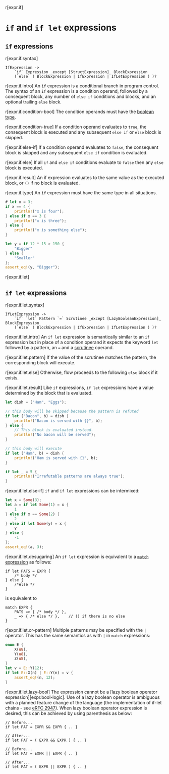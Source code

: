 r[expr.if]
# `if` and `if let` expressions

## `if` expressions

r[expr.if.syntax]
```grammar,expressions
IfExpression ->
    `if` Expression _except [StructExpression]_ BlockExpression
    (`else` ( BlockExpression | IfExpression | IfLetExpression ) )?
```
<!-- TODO: The exception above isn't accurate, see https://github.com/rust-lang/reference/issues/569 -->

r[expr.if.intro]
An `if` expression is a conditional branch in program control.
The syntax of an `if` expression is a condition operand, followed by a consequent block, any number of `else if` conditions and blocks, and an optional trailing `else` block.

r[expr.if.condition-bool]
The condition operands must have the [boolean type].

r[expr.if.condition-true]
If a condition operand evaluates to `true`, the consequent block is executed and any subsequent `else if` or `else` block is skipped.

r[expr.if.else-if]
If a condition operand evaluates to `false`, the consequent block is skipped and any subsequent `else if` condition is evaluated.

r[expr.if.else]
If all `if` and `else if` conditions evaluate to `false` then any `else` block is executed.

r[expr.if.result]
An if expression evaluates to the same value as the executed block, or `()` if no block is evaluated.

r[expr.if.type]
An `if` expression must have the same type in all situations.

```rust
# let x = 3;
if x == 4 {
    println!("x is four");
} else if x == 3 {
    println!("x is three");
} else {
    println!("x is something else");
}

let y = if 12 * 15 > 150 {
    "Bigger"
} else {
    "Smaller"
};
assert_eq!(y, "Bigger");
```

r[expr.if.let]
## `if let` expressions

r[expr.if.let.syntax]
```grammar,expressions
IfLetExpression ->
    `if` `let` Pattern `=` Scrutinee _except [LazyBooleanExpression]_ BlockExpression
    (`else` ( BlockExpression | IfExpression | IfLetExpression ) )?
```

r[expr.if.let.intro]
An `if let` expression is semantically similar to an `if` expression but in place of a condition operand it expects the keyword `let` followed by a pattern, an `=` and a [scrutinee] operand.

r[expr.if.let.pattern]
If the value of the scrutinee matches the pattern, the corresponding block will execute.

r[expr.if.let.else]
Otherwise, flow proceeds to the following `else` block if it exists.

r[expr.if.let.result]
Like `if` expressions, `if let` expressions have a value determined by the block that is evaluated.

```rust
let dish = ("Ham", "Eggs");

// this body will be skipped because the pattern is refuted
if let ("Bacon", b) = dish {
    println!("Bacon is served with {}", b);
} else {
    // This block is evaluated instead.
    println!("No bacon will be served");
}

// this body will execute
if let ("Ham", b) = dish {
    println!("Ham is served with {}", b);
}

if let _ = 5 {
    println!("Irrefutable patterns are always true");
}
```

r[expr.if.let.else-if]
`if` and `if let` expressions can be intermixed:

```rust
let x = Some(3);
let a = if let Some(1) = x {
    1
} else if x == Some(2) {
    2
} else if let Some(y) = x {
    y
} else {
    -1
};
assert_eq!(a, 3);
```

r[expr.if.let.desugaring]
An `if let` expression is equivalent to a [`match` expression] as follows:

<!-- ignore: expansion example -->
```rust,ignore
if let PATS = EXPR {
    /* body */
} else {
    /*else */
}
```

is equivalent to

<!-- ignore: expansion example -->
```rust,ignore
match EXPR {
    PATS => { /* body */ },
    _ => { /* else */ },    // () if there is no else
}
```

r[expr.if.let.or-pattern]
Multiple patterns may be specified with the `|` operator. This has the same semantics as with `|` in `match` expressions:

```rust
enum E {
    X(u8),
    Y(u8),
    Z(u8),
}
let v = E::Y(12);
if let E::X(n) | E::Y(n) = v {
    assert_eq!(n, 12);
}
```

r[expr.if.let.lazy-bool]
The expression cannot be a [lazy boolean operator expression][expr.bool-logic].
Use of a lazy boolean operator is ambiguous with a planned feature change of the language (the implementation of if-let chains - see [eRFC 2947][_eRFCIfLetChain_]).
When lazy boolean operator expression is desired, this can be achieved by using parenthesis as below:

<!-- ignore: pseudo code -->
```rust,ignore
// Before...
if let PAT = EXPR && EXPR { .. }

// After...
if let PAT = ( EXPR && EXPR ) { .. }

// Before...
if let PAT = EXPR || EXPR { .. }

// After...
if let PAT = ( EXPR || EXPR ) { .. }
```

[_eRFCIfLetChain_]: https://github.com/rust-lang/rfcs/blob/master/text/2497-if-let-chains.md#rollout-plan-and-transitioning-to-rust-2018
[`match` expression]: match-expr.md
[boolean type]: ../types/boolean.md
[scrutinee]: ../glossary.md#scrutinee
